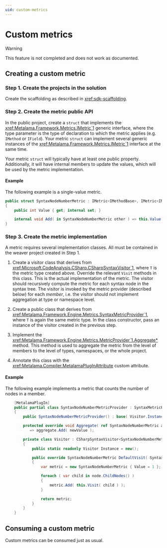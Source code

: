 ```yaml
---
uid: custom-metrics
---
```


# Custom metrics

> [!WARNING]
> This feature is not completed and does not work as documented.

## Creating a custom metric

### Step 1. Create the projects in the solution

Create the scaffolding as described in <xref:sdk-scaffolding>.

### Step 2. Create the metric public API

In the public project, create a `struct` that implements the <xref:Metalama.Framework.Metrics.IMetric`1> generic interface, where the type parameter is the type of declaration to which the metric applies (e.g. `IMethod` or `IField`). Your metric `struct` can implement several generic instances of the <xref:Metalama.Framework.Metrics.IMetric`1> interface at the same time.

Your metric `struct` will typically have at least one public property. Additionally, it will have internal members to update the values, which will be used by the metric implementation.

#### Example

The following example is a single-value metric.

```cs
public struct SyntaxNodeNumberMetric : IMetric<IMethodBase>, IMetric<INamedType>, IMetric<INamespace>, IMetric<ICompilation>
{
    public int Value { get; internal set; }

    internal void Add( in SyntaxNodeNumberMetric other ) => this.Value += other.Value;
}
```

### Step 3. Create the metric implementation

A metric requires several implementation classes. All must be contained in the weaver project created in Step 1.

1. Create a visitor class that derives from <xref:Microsoft.CodeAnalysis.CSharp.CSharpSyntaxVisitor`1>, where `T` is the metric type created above. Override the relevant `Visit` methods in this class. This is the actual implementation of the metric. The visitor should recursively compute the metric for each syntax node in the syntax tree. The visitor is invoked by the metric provider (described below) for each _member_, i.e. the visitor should not implement aggregation at type or namespace level.

2. Create a public class that derives from <xref:Metalama.Framework.Engine.Metrics.SyntaxMetricProvider`1>, where `T` is again the same metric type. In the class constructor, pass an instance of the visitor created in the previous step.

3. Implement the <xref:Metalama.Framework.Engine.Metrics.MetricProvider`1.Aggregate*> method. This method is used to aggregate the metric from the level of members to the level of types, namespaces, or the whole project.

4. Annotate this class with the <xref:Metalama.Compiler.MetalamaPlugInAttribute> custom attribute.

#### Example

The following example implements a metric that counts the number of nodes in a member.

```cs
    [MetalamaPlugIn]
    public partial class SyntaxNodeNumberMetricProvider : SyntaxMetricProvider<SyntaxNodeNumberMetric>
    {
        public SyntaxNodeNumberMetricProvider() : base( Visitor.Instance ) { }

        protected override void Aggregate( ref SyntaxNodeNumberMetric aggregate, in SyntaxNodeNumberMetric newValue ) 
           => aggregate.Add( newValue );

        private class Visitor : CSharpSyntaxVisitor<SyntaxNodeNumberMetric>
        {
            public static readonly Visitor Instance = new();

            public override SyntaxNodeNumberMetric DefaultVisit( SyntaxNode node )
            {
                var metric = new SyntaxNodeNumberMetric { Value = 1 };

                foreach ( var child in node.ChildNodes() )
                {
                    metric.Add( this.Visit( child ) );
                }

                return metric;
            }
        }
    }
```

## Consuming a custom metric

Custom metrics can be consumed just as usual.

[comment]: # (TODO: what does "as usual" mean? a link or a short explanation would be useful)

[comment]: # (TODO: Testing a custom metric)

